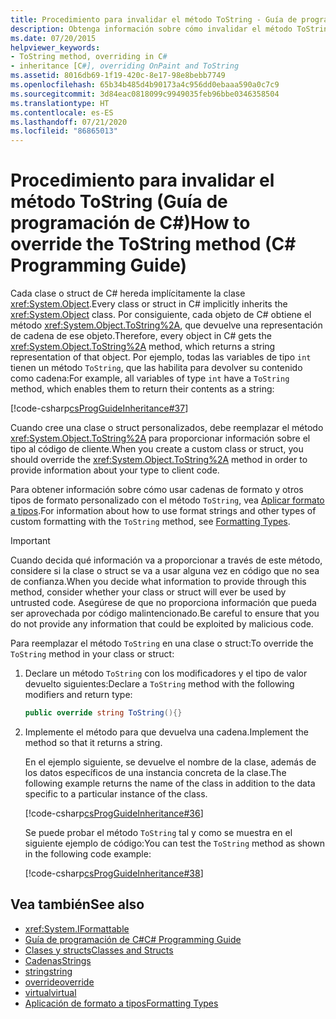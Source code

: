 ```yaml
---
title: Procedimiento para invalidar el método ToString - Guía de programación de C#
description: Obtenga información sobre cómo invalidar el método ToString en C#. Todas las clases o estructuras heredan Object y obtienen ToString, que devuelve una representación de cadena de ese objeto.
ms.date: 07/20/2015
helpviewer_keywords:
- ToString method, overriding in C#
- inheritance [C#], overriding OnPaint and ToString
ms.assetid: 8016db69-1f19-420c-8e17-98e8bebb7749
ms.openlocfilehash: 65b34b485d4b90173a4c956dd0ebaaa590a0c7c9
ms.sourcegitcommit: 3d84eac0818099c9949035feb96bbe0346358504
ms.translationtype: HT
ms.contentlocale: es-ES
ms.lasthandoff: 07/21/2020
ms.locfileid: "86865013"
---
```

# <a name="how-to-override-the-tostring-method-c-programming-guide"></a><span data-ttu-id="1448f-104">Procedimiento para invalidar el método ToString (Guía de programación de C#)</span><span class="sxs-lookup"><span data-stu-id="1448f-104">How to override the ToString method (C# Programming Guide)</span></span>

<span data-ttu-id="1448f-105">Cada clase o struct de C# hereda implícitamente la clase <xref:System.Object>.</span><span class="sxs-lookup"><span data-stu-id="1448f-105">Every class or struct in C# implicitly inherits the <xref:System.Object> class.</span></span> <span data-ttu-id="1448f-106">Por consiguiente, cada objeto de C# obtiene el método <xref:System.Object.ToString%2A>, que devuelve una representación de cadena de ese objeto.</span><span class="sxs-lookup"><span data-stu-id="1448f-106">Therefore, every object in C# gets the <xref:System.Object.ToString%2A> method, which returns a string representation of that object.</span></span> <span data-ttu-id="1448f-107">Por ejemplo, todas las variables de tipo `int` tienen un método `ToString`, que las habilita para devolver su contenido como cadena:</span><span class="sxs-lookup"><span data-stu-id="1448f-107">For example, all variables of type `int` have a `ToString` method, which enables them to return their contents as a string:</span></span>  
  
 [!code-csharp[csProgGuideInheritance#37](~/samples/snippets/csharp/VS_Snippets_VBCSharp/csProgGuideInheritance/CS/Inheritance.cs#37)]  
  
 <span data-ttu-id="1448f-108">Cuando cree una clase o struct personalizados, debe reemplazar el método <xref:System.Object.ToString%2A> para proporcionar información sobre el tipo al código de cliente.</span><span class="sxs-lookup"><span data-stu-id="1448f-108">When you create a custom class or struct, you should override the <xref:System.Object.ToString%2A> method in order to provide information about your type to client code.</span></span>  
  
 <span data-ttu-id="1448f-109">Para obtener información sobre cómo usar cadenas de formato y otros tipos de formato personalizado con el método `ToString`, vea [Aplicar formato a tipos](../../../standard/base-types/formatting-types.md).</span><span class="sxs-lookup"><span data-stu-id="1448f-109">For information about how to use format strings and other types of custom formatting with the `ToString` method, see [Formatting Types](../../../standard/base-types/formatting-types.md).</span></span>  
  
> [!IMPORTANT]
> <span data-ttu-id="1448f-110">Cuando decida qué información va a proporcionar a través de este método, considere si la clase o struct se va a usar alguna vez en código que no sea de confianza.</span><span class="sxs-lookup"><span data-stu-id="1448f-110">When you decide what information to provide through this method, consider whether your class or struct will ever be used by untrusted code.</span></span> <span data-ttu-id="1448f-111">Asegúrese de que no proporciona información que pueda ser aprovechada por código malintencionado.</span><span class="sxs-lookup"><span data-stu-id="1448f-111">Be careful to ensure that you do not provide any information that could be exploited by malicious code.</span></span>  
  
<span data-ttu-id="1448f-112">Para reemplazar el método `ToString` en una clase o struct:</span><span class="sxs-lookup"><span data-stu-id="1448f-112">To override the `ToString` method in your class or struct:</span></span>
  
1. <span data-ttu-id="1448f-113">Declare un método `ToString` con los modificadores y el tipo de valor devuelto siguientes:</span><span class="sxs-lookup"><span data-stu-id="1448f-113">Declare a `ToString` method with the following modifiers and return type:</span></span>  
  
    ```csharp  
    public override string ToString(){}  
    ```  
  
2. <span data-ttu-id="1448f-114">Implemente el método para que devuelva una cadena.</span><span class="sxs-lookup"><span data-stu-id="1448f-114">Implement the method so that it returns a string.</span></span>  
  
     <span data-ttu-id="1448f-115">En el ejemplo siguiente, se devuelve el nombre de la clase, además de los datos específicos de una instancia concreta de la clase.</span><span class="sxs-lookup"><span data-stu-id="1448f-115">The following example returns the name of the class in addition to the data specific to a particular instance of the class.</span></span>  
  
     [!code-csharp[csProgGuideInheritance#36](~/samples/snippets/csharp/VS_Snippets_VBCSharp/csProgGuideInheritance/CS/Inheritance.cs#36)]  
  
     <span data-ttu-id="1448f-116">Se puede probar el método `ToString` tal y como se muestra en el siguiente ejemplo de código:</span><span class="sxs-lookup"><span data-stu-id="1448f-116">You can test the `ToString` method as shown in the following code example:</span></span>  
  
     [!code-csharp[csProgGuideInheritance#38](~/samples/snippets/csharp/VS_Snippets_VBCSharp/csProgGuideInheritance/CS/Inheritance.cs#38)]  
  
## <a name="see-also"></a><span data-ttu-id="1448f-117">Vea también</span><span class="sxs-lookup"><span data-stu-id="1448f-117">See also</span></span>

- <xref:System.IFormattable>
- [<span data-ttu-id="1448f-118">Guía de programación de C#</span><span class="sxs-lookup"><span data-stu-id="1448f-118">C# Programming Guide</span></span>](../index.md)
- [<span data-ttu-id="1448f-119">Clases y structs</span><span class="sxs-lookup"><span data-stu-id="1448f-119">Classes and Structs</span></span>](./index.md)
- [<span data-ttu-id="1448f-120">Cadenas</span><span class="sxs-lookup"><span data-stu-id="1448f-120">Strings</span></span>](../strings/index.md)
- [<span data-ttu-id="1448f-121">string</span><span class="sxs-lookup"><span data-stu-id="1448f-121">string</span></span>](../../language-reference/builtin-types/reference-types.md)
- [<span data-ttu-id="1448f-122">override</span><span class="sxs-lookup"><span data-stu-id="1448f-122">override</span></span>](../../language-reference/keywords/override.md)
- [<span data-ttu-id="1448f-123">virtual</span><span class="sxs-lookup"><span data-stu-id="1448f-123">virtual</span></span>](../../language-reference/keywords/virtual.md)
- [<span data-ttu-id="1448f-124">Aplicación de formato a tipos</span><span class="sxs-lookup"><span data-stu-id="1448f-124">Formatting Types</span></span>](../../../standard/base-types/formatting-types.md)
